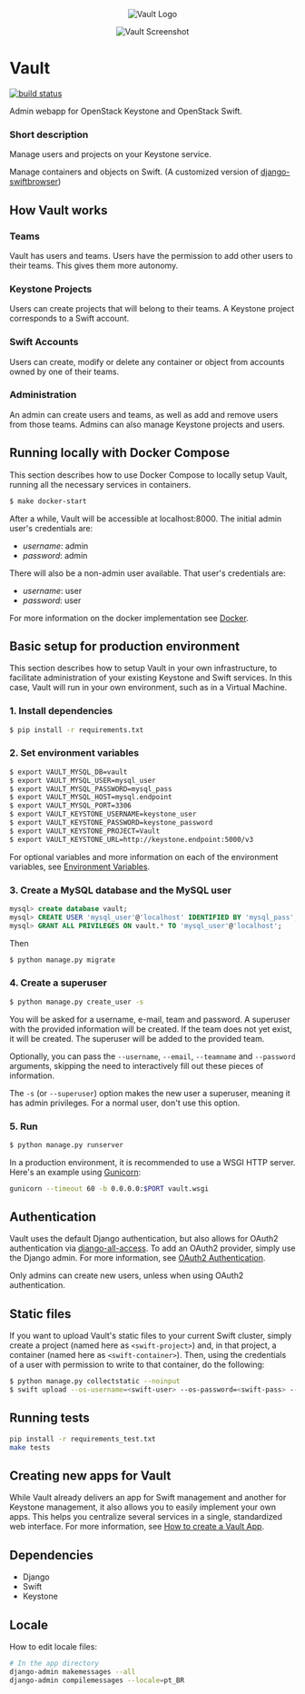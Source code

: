 <p align="center">
	<img src="https://raw.githubusercontent.com/globocom/vault/master/vault/static/vault/img/logo.png" alt="Vault Logo" />
</p>

<p align="center">
    <img src="https://raw.githubusercontent.com/globocom/vault/master/vault/static/vault/img/screenshot.png" alt="Vault Screenshot" />
</p>

# Vault

[![build status](https://api.travis-ci.org/globocom/vault.svg?branch=master)](http://travis-ci.org/globocom/vault)

Admin webapp for OpenStack Keystone and OpenStack Swift.

### Short description
Manage users and projects on your Keystone service.

Manage containers and objects on Swift. (A customized version of [django-swiftbrowser](https://github.com/cschwede/django-swiftbrowser))

## How Vault works

### Teams
Vault has users and teams. Users have the permission to add other users to their teams. This gives them more autonomy.

### Keystone Projects
Users can create projects that will belong to their teams. A Keystone project corresponds to a Swift account.

### Swift Accounts
Users can create, modify or delete any container or object from accounts owned by one of their teams.

### Administration
An admin can create users and teams, as well as add and remove users from those teams. Admins can also manage Keystone projects and users.

## Running locally with Docker Compose

This section describes how to use Docker Compose to locally setup Vault, running all the necessary services in containers.

``` bash
$ make docker-start
```

After a while, Vault will be accessible at localhost:8000. The initial admin user's credentials are:

- *username*: admin
- *password*: admin

There will also be a non-admin user available. That user's credentials are:

- *username*: user
- *password*: user

For more information on the docker implementation see [Docker](https://github.com/globocom/vault/blob/master/docs/DOCKER.md).

## Basic setup for production environment

This section describes how to setup Vault in your own infrastructure, to facilitate administration of your existing Keystone and Swift services. In this case, Vault will run in your own environment, such as in a Virtual Machine.

### 1. Install dependencies
``` bash
$ pip install -r requirements.txt
```

### 2. Set environment variables
``` bash
$ export VAULT_MYSQL_DB=vault
$ export VAULT_MYSQL_USER=mysql_user
$ export VAULT_MYSQL_PASSWORD=mysql_pass
$ export VAULT_MYSQL_HOST=mysql.endpoint
$ export VAULT_MYSQL_PORT=3306
$ export VAULT_KEYSTONE_USERNAME=keystone_user
$ export VAULT_KEYSTONE_PASSWORD=keystone_password
$ export VAULT_KEYSTONE_PROJECT=Vault
$ export VAULT_KEYSTONE_URL=http://keystone.endpoint:5000/v3
```

For optional variables and more information on each of the environment variables, see [Environment Variables](https://github.com/globocom/vault/blob/master/docs/ENVIRON.md).

### 3. Create a MySQL database and the MySQL user
``` SQL
mysql> create database vault;
mysql> CREATE USER 'mysql_user'@'localhost' IDENTIFIED BY 'mysql_pass';
mysql> GRANT ALL PRIVILEGES ON vault.* TO 'mysql_user'@'localhost';
```
Then
``` bash
$ python manage.py migrate
```

### 4. Create a superuser
``` bash
$ python manage.py create_user -s
```

You will be asked for a username, e-mail, team and password. A superuser with the provided information will be created. If the team does not yet exist, it will be created. The superuser will be added to the provided team.

Optionally, you can pass the `--username`, `--email`, `--teamname` and `--password` arguments, skipping the need to interactively fill out these pieces of information.

The `-s` (or `--superuser`) option makes the new user a superuser, meaning it has admin privileges. For a normal user, don't use this option.

### 5. Run
``` bash
$ python manage.py runserver
```

In a production environment, it is recommended to use a WSGI HTTP server. Here's an example using [Gunicorn](https://gunicorn.org/):
``` bash
gunicorn --timeout 60 -b 0.0.0.0:$PORT vault.wsgi
```

## Authentication

Vault uses the default Django authentication, but also allows for OAuth2 authentication via [django-all-access](https://django-all-access.readthedocs.io/en/latest/). To add an OAuth2 provider, simply use the Django admin. For more information, see [OAuth2 Authentication](https://github.com/globocom/vault/blob/master/docs/OAUTH2.md).

Only admins can create new users, unless when using OAuth2 authentication.

## Static files

If you want to upload Vault's static files to your current Swift cluster, simply create a project (named here as `<swift-project>`) and, in that project, a container (named here as `<swift-container>`). Then, using the credentials of a user with permission to write to that container, do the following:

``` bash
$ python manage.py collectstatic --noinput
$ swift upload --os-username=<swift-user> --os-password=<swift-pass> --os-project-name=<swift-project> --os-auth-url=<swift-auth-url> --os-storage-url=<swift-admin-url> <swift-container> vault_static/
```

## Running tests
``` bash
pip install -r requirements_test.txt
make tests
```

## Creating new apps for Vault

While Vault already delivers an app for Swift management and another for Keystone management, it also allows you to easily implement your own apps. This helps you centralize several services in a single, standardized web interface. For more information, see [How to create a Vault App](https://github.com/globocom/vault/blob/master/docs/APPS.md).

## Dependencies

- Django
- Swift
- Keystone

## Locale

How to edit locale files:

``` bash
# In the app directory
django-admin makemessages --all
django-admin compilemessages --locale=pt_BR
```
